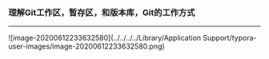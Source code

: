 ### 理解Git工作区，暂存区，和版本库，Git的工作方式

***

![image-20200612233632580](../../../../Library/Application Support/typora-user-images/image-20200612233632580.png)

